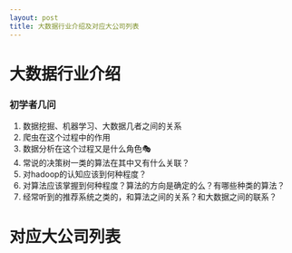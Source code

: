 ```yaml
---
layout: post
title: 大数据行业介绍及对应大公司列表
---
```


# 大数据行业介绍
### 初学者几问
1. 数据挖掘、机器学习、大数据几者之间的关系
2. 爬虫在这个过程中的作用
3. 数据分析在这个过程又是什么角色🎭
4. 常说的决策树一类的算法在其中又有什么关联？
5. 对hadoop的认知应该到何种程度？
6. 对算法应该掌握到何种程度？算法的方向是确定的么？有哪些种类的算法？
7. 经常听到的推荐系统之类的，和算法之间的关系？和大数据之间的联系？

# 对应大公司列表
